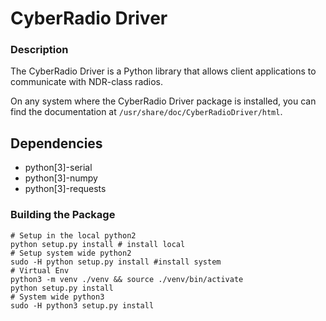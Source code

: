 # CyberRadio Driver

### Description

The CyberRadio Driver is a Python library that allows client applications 
to communicate with NDR-class radios.

On any system where the CyberRadio Driver package is installed, you can 
find the documentation at `/usr/share/doc/CyberRadioDriver/html`.

## Dependencies

- python[3]-serial
- python[3]-numpy
- python[3]-requests

### Building the Package
    
    # Setup in the local python2
    python setup.py install # install local
    # Setup system wide python2
    sudo -H python setup.py install #install system
    # Virtual Env
    python3 -m venv ./venv && source ./venv/bin/activate
    python setup.py install
    # System wide python3
    sudo -H python3 setup.py install
